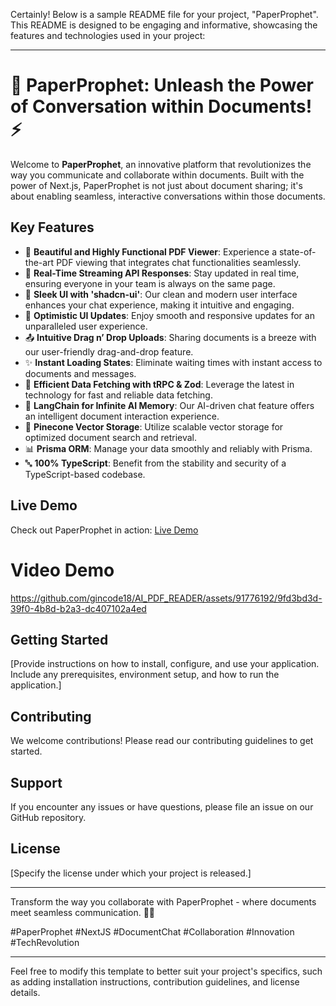 Certainly! Below is a sample README file for your project, "PaperProphet". This README is designed to be engaging and informative, showcasing the features and technologies used in your project:

---

# 🚀 PaperProphet: Unleash the Power of Conversation within Documents! ⚡

Welcome to **PaperProphet**, an innovative platform that revolutionizes the way you communicate and collaborate within documents. Built with the power of Next.js, PaperProphet is not just about document sharing; it's about enabling seamless, interactive conversations within those documents. 

## Key Features

- 📄 **Beautiful and Highly Functional PDF Viewer**: Experience a state-of-the-art PDF viewing that integrates chat functionalities seamlessly.
- 🔄 **Real-Time Streaming API Responses**: Stay updated in real time, ensuring everyone in your team is always on the same page.
- 🎨 **Sleek UI with 'shadcn-ui'**: Our clean and modern user interface enhances your chat experience, making it intuitive and engaging.
- 🚀 **Optimistic UI Updates**: Enjoy smooth and responsive updates for an unparalleled user experience.
- 📤 **Intuitive Drag n’ Drop Uploads**: Sharing documents is a breeze with our user-friendly drag-and-drop feature.
- ✨ **Instant Loading States**: Eliminate waiting times with instant access to documents and messages.
- 🔧 **Efficient Data Fetching with tRPC & Zod**: Leverage the latest in technology for fast and reliable data fetching.
- 🧠 **LangChain for Infinite AI Memory**: Our AI-driven chat feature offers an intelligent document interaction experience.
- 🌲 **Pinecone Vector Storage**: Utilize scalable vector storage for optimized document search and retrieval.
- 📊 **Prisma ORM**: Manage your data smoothly and reliably with Prisma.
- 🔤 **100% TypeScript**: Benefit from the stability and security of a TypeScript-based codebase.

## Live Demo

Check out PaperProphet in action: [Live Demo](https://paperprophet.vercel.app/)

# Video Demo

https://github.com/gincode18/AI_PDF_READER/assets/91776192/9fd3bd3d-39f0-4b8d-b2a3-dc407102a4ed


## Getting Started

[Provide instructions on how to install, configure, and use your application. Include any prerequisites, environment setup, and how to run the application.]

## Contributing

We welcome contributions! Please read our contributing guidelines to get started.

## Support

If you encounter any issues or have questions, please file an issue on our GitHub repository.

## License

[Specify the license under which your project is released.]

---

Transform the way you collaborate with PaperProphet - where documents meet seamless communication. 💬✨

#PaperProphet #NextJS #DocumentChat #Collaboration #Innovation #TechRevolution

---

Feel free to modify this template to better suit your project's specifics, such as adding installation instructions, contribution guidelines, and license details.